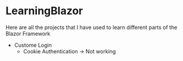 # LearningBlazor
 Here are all the projects that I have used to learn different parts of the Blazor Framework

 - Custome Login
   - Cookie Authentication -> Not working
